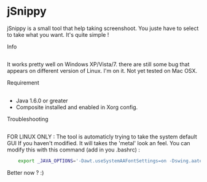 jSnippy
=======
jSnippy is a small tool that help taking screenshoot. You juste have to select to take what you want. It's quite simple !

Info
##
It works pretty well on Windows XP/Vista/7.
there are still some bug that appears on different version of Linux. I'm on it.
Not yet tested on Mac OSX.

Requirement
##
 * Java 1.6.0 or greater
 * Composite installed and enabled in Xorg config.

Troubleshooting
##
FOR LINUX ONLY : 
The tool is automaticly trying to take the system default GUI
If you haven't modified. It will takes the 'metal' look an feel.
You can modify this with this command (add in you .bashrc) : 
```bash
	export _JAVA_OPTIONS='-Dawt.useSystemAAFontSettings=on -Dswing.aatext=true -Dswing.defaultlaf=com.sun.java.swing.plaf.gtk.GTKLookAndFeel'
```

Better now ? :)


